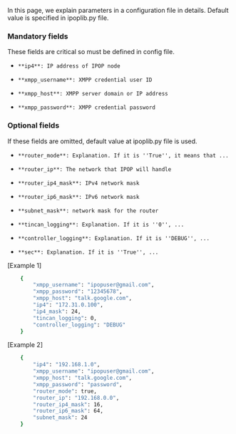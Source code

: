 In this page, we explain parameters in a configuration file in details. Default value is specified in ipoplib.py file. 

### Mandatory fields

These fields are critical so must be defined in config file. 

*     **ip4**: IP address of IPOP node
*     **xmpp_username**: XMPP credential user ID
*     **xmpp_host**: XMPP server domain or IP address
*     **xmpp_password**: XMPP credential password 


### Optional fields

If these fields are omitted, default value at ipoplib.py file is used. 

*     **router_mode**: Explanation. If it is ''True'', it means that ... 
*     **router_ip**: The network that IPOP will handle
*     **router_ip4_mask**: IPv4 network mask
*     **router_ip6_mask**: IPv6 network mask
*     **subnet_mask**: network mask for the router
*     **tincan_logging**: Explanation. If it is ''0'', ...
*     **controller_logging**: Explanation. If it is ''DEBUG'', ...
*     **sec**: Explanation. If it is ''True'', ...



[Example 1]
```bash
    {
        "xmpp_username": "ipopuser@gmail.com",
        "xmpp_password": "12345678",
        "xmpp_host": "talk.google.com",
        "ip4": "172.31.0.100",
        "ip4_mask": 24,
        "tincan_logging": 0,
        "controller_logging": "DEBUG"
    }
```


[Example 2]
```bash
    {
        "ip4": "192.168.1.0",
        "xmpp_username": "ipopuser@gmail.com",
        "xmpp_host": "talk.google.com",
        "xmpp_password": "password",
        "router_mode": true,
        "router_ip": "192.168.0.0",
        "router_ip4_mask": 16,
        "router_ip6_mask": 64,
        "subnet_mask": 24
    }
```